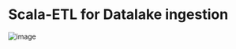 # Scala-ETL for Datalake ingestion

![image](https://user-images.githubusercontent.com/75774961/148869684-6f3e65a6-95ab-49a4-81e2-3228865c11b6.png)

